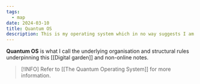 ```yaml
---
tags:
  - map
date: 2024-03-10
title: Quantum OS
description: This is my operating system which in no way suggests I am a computer. Rather, it is a set of notes that describe the rules and standards I have determined are best to manage my digital information as I see fit.
---
```

**Quantum OS** is what I call the underlying organisation and structural rules underpinning this [[Digital garden]] and non-online notes.

> [!INFO] Refer to [[The Quantum Operating System]] for more information.